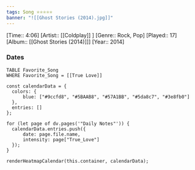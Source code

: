 ```yaml
---
tags: Song ⭐⭐⭐⭐⭐ 
banner: "![[Ghost Stories (2014).jpg]]"
---
```

[Time:: 4:06]
[Artist:: [[Coldplay]] ]
[Genre:: Rock, Pop]
[Played:: 17]
[Album:: [[Ghost Stories (2014)]]]
[Year:: 2014]
### Dates
````dataview
TABLE Favorite_Song
WHERE Favorite_Song = [[True Love]]
````
  ```dataviewjs
const calendarData = { 
	colors: { 
		blue: ["#9ccfd8", "#5BAAB8", "#57A1BB", "#5da8c7", "#3e8fb0"] 
	}, 
	entries: [] 
}; 

for (let page of dv.pages('"Daily Notes"')) { 
	calendarData.entries.push({ 
		date: page.file.name, 
		intensity: page["True_Love"]
	}); 
} 

renderHeatmapCalendar(this.container, calendarData);
```

